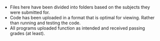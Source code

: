 - Files here have been divided into folders based on the subjects they were submitted for.
- Code has been uploaded in a format that is optimal for viewing. Rather than running and testing the code. 
- All programs uploaded function as intended and received passing grades (at least).
